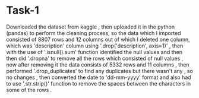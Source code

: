 # Task-1
Downloaded the dataset from kaggle , then uploaded it in the python (pandas) to perform the cleaning process, so the data which I imported consisted of 8807 rows and 12 columns out of which I deleted one column, which was 'description' column using '.drop('description', axis=1)' , then with the use of '.isnull().sum' function identified the null values and then then did '.dropna' to remove all the rows which consisted of null values , now after removing it the data consists of 5332 rows and 11 columns , then performed '.drop_duplicates'  to find any duplicates but there wasn't any , so no changes , then converted the date to 'dd-mm-yyyy' format and also had to use '.str.strip()' function to remove the spaces between the characters in some of the rows .
